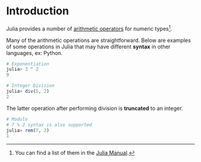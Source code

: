# Introduction

Julia provides a number of [arithmetic operators](https://en.wikipedia.org/wiki/Arithmetic#Arithmetic_operations) for numeric types[^1].

[^1]: You can find a list of them in the [Julia Manual](https://docs.julialang.org/en/v1/manual/mathematical-operations/#Arithmetic-Operators).

Many of the arithmetic operations are straightforward. Below are examples of some operations in Julia that may have different **syntax** in other languages, ex: Python.

```julia
# Exponentiation
julia> 3 ^ 2
9
```

```julia
# Integer Division
julia> div(5, 2)
2
```

The latter operation after performing division is **truncated** to an integer.

```julia
# Modulo
# 7 % 2 syntax is also supported
julia> rem(7, 2)
1
```
